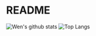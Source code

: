 # README

![Wen's github stats](https://github-readme-stats.vercel.app/api?username=happy9990929&theme=vue-dark)
![Top Langs](https://github-readme-stats.vercel.app/api/top-langs/?username=happy9990929&layout=compact&theme=vue-dark)

